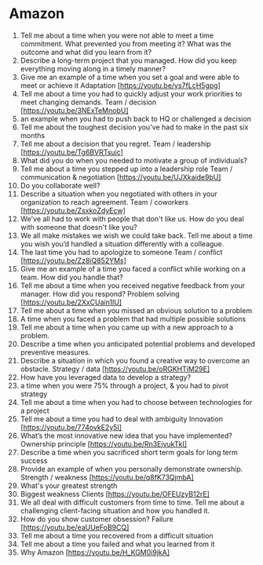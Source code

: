 # Amazon

1. Tell me about a time when you were not able to meet a time commitment. What prevented you from meeting it? What was the outcome and what did you learn from it?
2. Describe a long-term project that you managed. How did you keep everything moving along in a timely manner?
3. Give me an example of a time when you set a goal and were able to meet or achieve it
Adaptation [https://youtu.be/ys7fLcH5gpg]
4. Tell me about a time you had to quickly adjust your work priorities to meet changing demands.
Team / decision [https://youtu.be/3NExTeMnobU]
5. an example when you had to push back to HQ or challenged a decision
6. Tell me about the toughest decision you've had to make in the past six months
7. Tell me about a decision that you regret.
Team / leadership [https://youtu.be/Tg6BVRTsuic]
8. What did you do when you needed to motivate a group of individuals?
9. Tell me about a time you stepped up into a leadership role
Team / communication & negotiation [https://youtu.be/UJXkaide9bU]
10. Do you collaborate well?
11. Describe a situation when you negotiated with others in your organization to reach agreement.
Team / coworkers [https://youtu.be/ZsxkoZdyEcw]
12. We've all had to work with people that don't like us. How do you deal with someone that doesn't like you?
13. We all make mistakes we wish we could take back. Tell me about a time you wish you’d handled a situation differently with a colleague.
14. The last time you had to apologize to someone
Team / conflict [https://youtu.be/Zz8iQ852YMs]
15. Give me an example of a time you faced a conflict while working on a team. How did you handle that?
16. Tell me about a time when you received negative feedback from your manager. How did you respond?
Problem solving [https://youtu.be/2XxCUain1IU]
17. Tell me about a time when you missed an obvious solution to a problem
18. A time when you faced a problem that had multiple possible solutions
19. Tell me about a time when you came up with a new approach to a problem.
20. Describe a time when you anticipated potential problems and developed preventive measures.
21. Describe a situation in which you found a creative way to overcome an obstacle.
Strategy / data [https://youtu.be/oRGKHTiM29E]
22. How have you leveraged data to develop a strategy?
23. a time when you were 75% through a project, & you had to pivot strategy
24. Tell me about a time when you had to choose between technologies for a project
25. Tell me about a time you had to deal with ambiguity
Innovation [https://youtu.be/774ovkE2y5I]
26. What’s the most innovative new idea that you have implemented?
Ownership principle [https://youtu.be/Rn3EjvukTkI]
27. Describe a time when you sacrificed short term goals for long term success
28. Provide an example of when you personally demonstrate ownership.
Strength / weakness [https://youtu.be/q8fK73QjmbA]
29. What's your greatest strength
30. Biggest weakness
Clients [https://youtu.be/OFEUzyB12rE]
31. We all deal with difficult customers from time to time. Tell me about a challenging client-facing situation and how you handled it.
32. How do you show customer obsession?
Failure [https://youtu.be/eaUUeFoB9CQ]
33. Tell me about a time you recovered from a difficult situation
34. Tell me about a time you failed and what you learned from it
35. Why Amazon [https://youtu.be/H_KGM0i9jkA]
